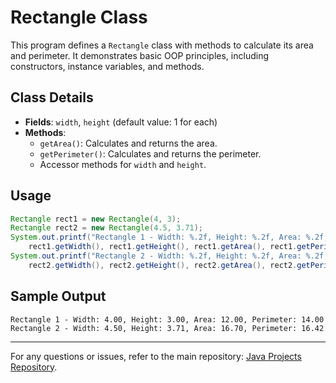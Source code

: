 # Rectangle Class

This program defines a `Rectangle` class with methods to calculate its area and perimeter. It demonstrates basic OOP principles, including constructors, instance variables, and methods.

## Class Details

- **Fields**: `width`, `height` (default value: 1 for each)
- **Methods**: 
  - `getArea()`: Calculates and returns the area.
  - `getPerimeter()`: Calculates and returns the perimeter.
  - Accessor methods for `width` and `height`.

## Usage

```java
Rectangle rect1 = new Rectangle(4, 3);
Rectangle rect2 = new Rectangle(4.5, 3.71);
System.out.printf("Rectangle 1 - Width: %.2f, Height: %.2f, Area: %.2f, Perimeter: %.2f%n", 
    rect1.getWidth(), rect1.getHeight(), rect1.getArea(), rect1.getPerimeter());
System.out.printf("Rectangle 2 - Width: %.2f, Height: %.2f, Area: %.2f, Perimeter: %.2f%n", 
    rect2.getWidth(), rect2.getHeight(), rect2.getArea(), rect2.getPerimeter());
```

## Sample Output

```
Rectangle 1 - Width: 4.00, Height: 3.00, Area: 12.00, Perimeter: 14.00
Rectangle 2 - Width: 4.50, Height: 3.71, Area: 16.70, Perimeter: 16.42
```

---

For any questions or issues, refer to the main repository: [Java Projects Repository](https://github.com/Al-rimi/java).
